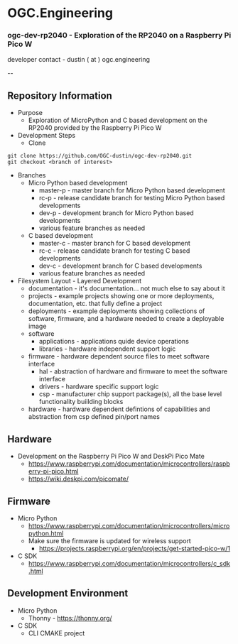 # OGC.Engineering
### ogc-dev-rp2040 - Exploration of the RP2040 on a Raspberry Pi Pico W
developer contact - dustin ( at ) ogc.engineering

--

## Repository Information
* Purpose
    - Exploration of MicroPython and C based development on the RP2040 provided by the Raspberry Pi Pico W
* Development Steps
    - Clone
```
git clone https://github.com/OGC-dustin/ogc-dev-rp2040.git
git checkout <branch of interest>
```
* Branches
    - Micro Python based development
        - master-p - master branch for Micro Python based development
        - rc-p - release candidate branch for testing Micro Python based developments
        - dev-p - development branch for Micro Python based developments
        - various feature branches as needed
    - C based development
        - master-c - master branch for C based development
        - rc-c - release candidate branch for testing C based developments
        - dev-c - development branch for C based developments
        - various feature branches as needed
* Filesystem Layout - Layered Development
    * documentation - it's documentation... not much else to say about it
    * projects - example projects showing one or more deployments, documentation, etc. that fully define a project
    * deployments - example deployments showing collections of software, firmware, and a hardware needed to create a deployable image
    * software
        * applications - applications quide device operations
        * libraries - hardware independent support logic
    * firmware - hardware dependent source files to meet software interface
        * hal - abstraction of hardware and firmware to meet the software interface
        * drivers - hardware specific support logic
        * csp - manufacturer chip support package(s), all the base level functionality buiilding blocks
    * hardware - hardware dependent defintions of capabilities and abstraction from csp defined pin/port names

## Hardware
* Development on the Raspberry Pi Pico W and DeskPi Pico Mate
    - https://www.raspberrypi.com/documentation/microcontrollers/raspberry-pi-pico.html
    - https://wiki.deskpi.com/picomate/

## Firmware
* Micro Python
    - https://www.raspberrypi.com/documentation/microcontrollers/micropython.html
    - Make sure the firmware is updated for wireless support
        - https://projects.raspberrypi.org/en/projects/get-started-pico-w/1
* C SDK
    - https://www.raspberrypi.com/documentation/microcontrollers/c_sdk.html

## Development Environment
* Micro Python
    - Thonny - https://thonny.org/
* C SDK
    - CLI CMAKE project